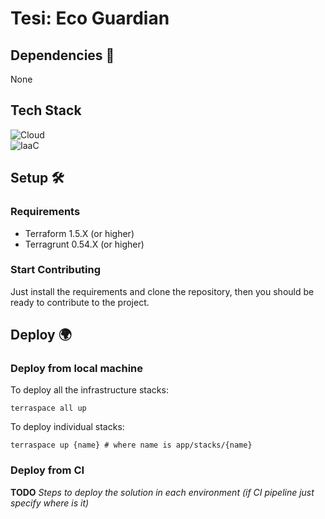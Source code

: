 
# Tesi: Eco Guardian

## Dependencies 🔗
None

## Tech Stack

![Cloud](https://img.shields.io/badge/Cloud-AWS-FF9900?logo=amazon-aws&style=for-the-badge)  
![IaaC](https://img.shields.io/badge/IaC-Terraform-8A2BE2?logo=terraform&style=for-the-badge)  



## Setup 🛠️

### Requirements

* Terraform 1.5.X (or higher)
* Terragrunt 0.54.X (or higher)

### Start Contributing
Just install the requirements and clone the repository, then you should be ready to contribute to the project.

## Deploy 🌍

### Deploy from local machine

To deploy all the infrastructure stacks:

    terraspace all up

To deploy individual stacks:

    terraspace up {name} # where name is app/stacks/{name}

### Deploy from CI
**TODO** *Steps to deploy the solution in each environment (if CI pipeline just specify where is it)*
